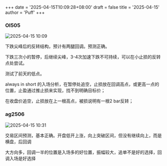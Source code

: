 +++
date = '2025-04-15T10:09:28+08:00'
draft = false
title = '2025-04-15'
author = 'Puff'
+++

### OI505

![2025-04-15 10:09](/images/2025-04-15-10-09-58.png)

下跌尖峰后的反转结构，预计有两腿回调。预测正确。

下跌三次小的暂停，后继续尖峰，3-4次加速下跌不可持续，可以在小止损的反转点处尝试。

测试了前天的低点。

always in short 的入场分析，在暂停处追空，止损放在回调高点，或更高一点的位置，止盈通过推止损来实现，找不到明确目标价；

在收盘价追空，止损放在上一根高点，被损说明有一根2 bar反转；

### ag2506

![2025-04-15 10:31](/images/2025-04-15-10-31-14.png)

交易区间预测，基本正确。开盘低开上涨，向上突破区间，但没有继续向上，而是横盘，后回调

大方向多，回调一半的位置是入场多的好位置，振幅较大，追单不是好的选择，回调入场是好选择
